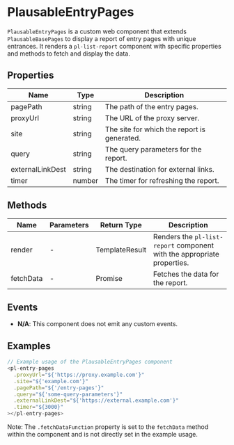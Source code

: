 # PlausableEntryPages

`PlausableEntryPages` is a custom web component that extends `PlausableBasePages` to display a report of entry pages with unique entrances. It renders a `pl-list-report` component with specific properties and methods to fetch and display the data.

## Properties

| Name          | Type   | Description               |
|---------------|--------|---------------------------|
| pagePath      | string | The path of the entry pages. |
| proxyUrl      | string | The URL of the proxy server. |
| site          | string | The site for which the report is generated. |
| query         | string | The query parameters for the report. |
| externalLinkDest | string | The destination for external links. |
| timer         | number | The timer for refreshing the report. |

## Methods

| Name       | Parameters        | Return Type | Description                 |
|------------|-------------------|-------------|-----------------------------|
| render     | -                 | TemplateResult | Renders the `pl-list-report` component with the appropriate properties. |
| fetchData  | -                 | Promise<any> | Fetches the data for the report. |

## Events

- **N/A**: This component does not emit any custom events.

## Examples

```typescript
// Example usage of the PlausableEntryPages component
<pl-entry-pages
  .proxyUrl="${'https://proxy.example.com'}"
  .site="${'example.com'}"
  .pagePath="${'/entry-pages'}"
  .query="${'some-query-parameters'}"
  .externalLinkDest="${'https://external.example.com'}"
  .timer="${3000}"
></pl-entry-pages>
```

Note: The `.fetchDataFunction` property is set to the `fetchData` method within the component and is not directly set in the example usage.